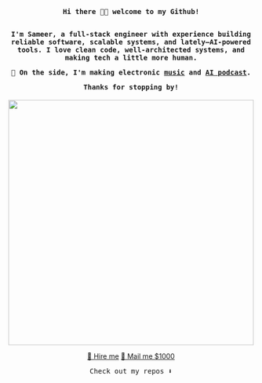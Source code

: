 <h4 align="center"><samp> Hi there 👋🏾  welcome to my Github!<br><br>

I'm Sameer, a full-stack engineer with experience building reliable software, scalable systems, and lately—AI-powered tools. 
I love clean code, well-architected systems, and making tech a little more human.

🎵 On the side, I'm making electronic <a href='https://open.spotify.com/artist/5Ne8fFIVoXnFwBwiO7fvGb?si=CTW9p7eUTqGKMxwOkMbtxQ'>music</a> and 
<a href='https://open.spotify.com/show/56qcPE9A13bq7wrEberN23?si=5b40f95fae954f82'>AI podcast</a>.<br>

Thanks for stopping by!</samp></h4>

<p align="center">
  <img width="500" src="https://sameerfa.github.io/giphy.gif">
</p>
<p align="center">
<a href='https://www.linkedin.com/in/fasameer/'>💼 Hire me</a>
 <a href='mailto:fa5am33r@gmail.com'>📧 Mail me $1000</a>
</p>

<p align="center"><samp>
Check out my repos ⬇️  
  </samp>
</p>



<!--
**sameerfa/sameerfa** is a ✨ _special_ ✨ repository because its `README.md` (this file) appears on your GitHub profile.

Here are some ideas to get you started:

- 🔭 I’m currently working on ...
- 🌱 I’m currently learning ...
- 👯 I’m looking to collaborate on ...
- 🤔 I’m looking for help with ...
- 💬 Ask me about ...
- 📫 How to reach me: ...
- 😄 Pronouns: ...
- ⚡ Fun fact: ...
-->
